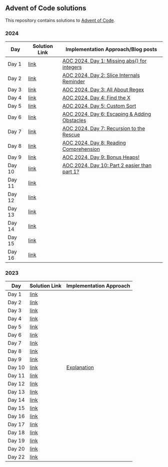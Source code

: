 ## Advent of Code solutions

This repository contains solutions to [Advent of Code](https://adventofcode.com/).

### 2024

|Day | Solution Link| Implementation Approach/Blog posts |
|----|--------------|---|
|Day 1 | [link](2024/day1/main.go)|[AOC 2024, Day 1: Missing abs() for integers](https://www.bytesizego.com/blog/aoc-day1-golang)|
|Day 2 | [link](2024/day2/main.go)|[AOC 2024, Day 2: Slice Internals Reminder](https://www.bytesizego.com/blog/aoc-day2-golang)|
|Day 3 | [link](2024/day3/main.go)|[AOC 2024, Day 3: All About Regex](https://www.bytesizego.com/blog/aoc-day3-golang)|
|Day 4 | [link](2024/day4/main.go)|[AOC 2024, Day 4: Find the X](https://www.bytesizego.com/blog/aoc-day4-golang)|
|Day 5 | [link](2024/day5/main.go)|[AOC 2024, Day 5: Custom Sort](https://www.bytesizego.com/blog/aoc-day5-golang)|
|Day 6 | [link](2024/day6/main.go)|[AOC 2024, Day 6: Escaping & Adding Obstacles](https://www.bytesizego.com/blog/aoc-day6-golang)|
|Day 7 | [link](2024/day7/main.go)|[AOC 2024, Day 7: Recursion to the Rescue](https://www.bytesizego.com/blog/aoc-day7-golang)|
|Day 8 | [link](2024/day8/main.go)|[AOC 2024, Day 8: Reading Comprehension](https://www.bytesizego.com/blog/aoc-day8-golang)|
|Day 9 | [link](2024/day9/main.go)|[AOC 2024, Day 9: Bonus Heaps!](https://www.bytesizego.com/blog/aoc-day8-golang)|
|Day 10 | [link](2024/day10/main.go)|[AOC 2024, Day 10: Part 2 easier than part 1?](https://www.bytesizego.com/blog/aoc-day10-golang)|
|Day 11 | [link](2024/day11/main.go)||
|Day 12 | [link](2024/day12/main.go)||
|Day 13 | [link](2024/day13/main.go)||
|Day 14 | [link](2024/day14/main.go)||
|Day 15 | [link](2024/day15/main.go)||
|Day 16 | [link](2024/day16/main.go)||

### 2023

|Day | Solution Link| Implementation Approach |
|----|--------------|---|
|Day 1 | [link](2023/day1/main.go)||
|Day 2| [link](2023/day2/main.go)||
|Day 3| [link](2023/day3/main.go)||
|Day 4| [link](2023/day4/main.go)||
|Day 5| [link](2023/day5/main.go)||
|Day 6| [link](2023/day6/main.go)||
|Day 7| [link](2023/day7/main.go)||
|Day 8| [link](2023/day8/main.go)||
|Day 9| [link](2023/day9/main.go)||
|Day 10| [link](2023/day10/main.go)| [Explanation](2023/day10/README.md)|
|Day 11| [link](2023/day11/main.go)||
|Day 12| [link](2023/day12/main.go)||
|Day 13| [link](2023/day13/main.go)||
|Day 14| [link](2023/day14/main.go)||
|Day 15| [link](2023/day15/main.go)||
|Day 16| [link](2023/day16/main.go)||
|Day 17| [link](2023/day17/main.go)||
|Day 18| [link](2023/day18/main.go)||
|Day 19| [link](2023/day19/main.go)||
|Day 20| [link](2023/day20/main.go)||
|Day 22| [link](2023/day22/main.go)||